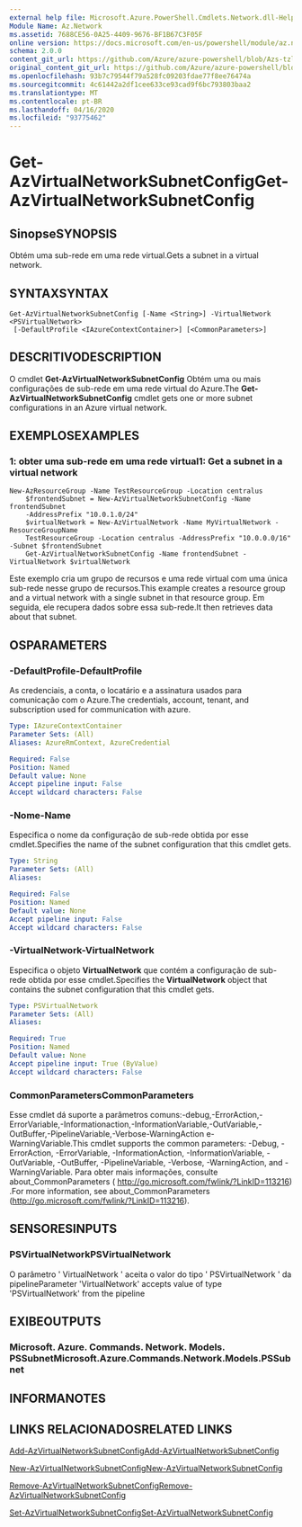 ```yaml
---
external help file: Microsoft.Azure.PowerShell.Cmdlets.Network.dll-Help.xml
Module Name: Az.Network
ms.assetid: 7688CE56-0A25-4409-9676-BF1B67C3F05F
online version: https://docs.microsoft.com/en-us/powershell/module/az.network/get-azvirtualnetworksubnetconfig
schema: 2.0.0
content_git_url: https://github.com/Azure/azure-powershell/blob/Azs-tzl/src/Network/Network/help/Get-AzVirtualNetworkSubnetConfig.md
original_content_git_url: https://github.com/Azure/azure-powershell/blob/Azs-tzl/src/Network/Network/help/Get-AzVirtualNetworkSubnetConfig.md
ms.openlocfilehash: 93b7c79544f79a528fc09203fdae77f8ee76474a
ms.sourcegitcommit: 4c61442a2df1cee633ce93cad9f6bc793803baa2
ms.translationtype: MT
ms.contentlocale: pt-BR
ms.lasthandoff: 04/16/2020
ms.locfileid: "93775462"
---
```

# <span data-ttu-id="0c8b0-101">Get-AzVirtualNetworkSubnetConfig</span><span class="sxs-lookup"><span data-stu-id="0c8b0-101">Get-AzVirtualNetworkSubnetConfig</span></span>

## <span data-ttu-id="0c8b0-102">Sinopse</span><span class="sxs-lookup"><span data-stu-id="0c8b0-102">SYNOPSIS</span></span>
<span data-ttu-id="0c8b0-103">Obtém uma sub-rede em uma rede virtual.</span><span class="sxs-lookup"><span data-stu-id="0c8b0-103">Gets a subnet in a virtual network.</span></span>

## <span data-ttu-id="0c8b0-104">SYNTAX</span><span class="sxs-lookup"><span data-stu-id="0c8b0-104">SYNTAX</span></span>

```
Get-AzVirtualNetworkSubnetConfig [-Name <String>] -VirtualNetwork <PSVirtualNetwork>
 [-DefaultProfile <IAzureContextContainer>] [<CommonParameters>]
```

## <span data-ttu-id="0c8b0-105">DESCRITIVO</span><span class="sxs-lookup"><span data-stu-id="0c8b0-105">DESCRIPTION</span></span>
<span data-ttu-id="0c8b0-106">O cmdlet **Get-AzVirtualNetworkSubnetConfig** Obtém uma ou mais configurações de sub-rede em uma rede virtual do Azure.</span><span class="sxs-lookup"><span data-stu-id="0c8b0-106">The **Get-AzVirtualNetworkSubnetConfig** cmdlet gets one or more subnet configurations in an Azure virtual network.</span></span>

## <span data-ttu-id="0c8b0-107">EXEMPLOS</span><span class="sxs-lookup"><span data-stu-id="0c8b0-107">EXAMPLES</span></span>

### <span data-ttu-id="0c8b0-108">1: obter uma sub-rede em uma rede virtual</span><span class="sxs-lookup"><span data-stu-id="0c8b0-108">1: Get a subnet in a virtual network</span></span>
```
New-AzResourceGroup -Name TestResourceGroup -Location centralus
    $frontendSubnet = New-AzVirtualNetworkSubnetConfig -Name frontendSubnet 
    -AddressPrefix "10.0.1.0/24"
    $virtualNetwork = New-AzVirtualNetwork -Name MyVirtualNetwork -ResourceGroupName 
    TestResourceGroup -Location centralus -AddressPrefix "10.0.0.0/16" -Subnet $frontendSubnet
    Get-AzVirtualNetworkSubnetConfig -Name frontendSubnet -VirtualNetwork $virtualNetwork
```

<span data-ttu-id="0c8b0-109">Este exemplo cria um grupo de recursos e uma rede virtual com uma única sub-rede nesse grupo de recursos.</span><span class="sxs-lookup"><span data-stu-id="0c8b0-109">This example creates a resource group and a virtual network with a single subnet in that resource group.</span></span> <span data-ttu-id="0c8b0-110">Em seguida, ele recupera dados sobre essa sub-rede.</span><span class="sxs-lookup"><span data-stu-id="0c8b0-110">It then retrieves data about that subnet.</span></span>

## <span data-ttu-id="0c8b0-111">OS</span><span class="sxs-lookup"><span data-stu-id="0c8b0-111">PARAMETERS</span></span>

### <span data-ttu-id="0c8b0-112">-DefaultProfile</span><span class="sxs-lookup"><span data-stu-id="0c8b0-112">-DefaultProfile</span></span>
<span data-ttu-id="0c8b0-113">As credenciais, a conta, o locatário e a assinatura usados para comunicação com o Azure.</span><span class="sxs-lookup"><span data-stu-id="0c8b0-113">The credentials, account, tenant, and subscription used for communication with azure.</span></span>

```yaml
Type: IAzureContextContainer
Parameter Sets: (All)
Aliases: AzureRmContext, AzureCredential

Required: False
Position: Named
Default value: None
Accept pipeline input: False
Accept wildcard characters: False
```

### <span data-ttu-id="0c8b0-114">-Nome</span><span class="sxs-lookup"><span data-stu-id="0c8b0-114">-Name</span></span>
<span data-ttu-id="0c8b0-115">Especifica o nome da configuração de sub-rede obtida por esse cmdlet.</span><span class="sxs-lookup"><span data-stu-id="0c8b0-115">Specifies the name of the subnet configuration that this cmdlet gets.</span></span>

```yaml
Type: String
Parameter Sets: (All)
Aliases: 

Required: False
Position: Named
Default value: None
Accept pipeline input: False
Accept wildcard characters: False
```

### <span data-ttu-id="0c8b0-116">-VirtualNetwork</span><span class="sxs-lookup"><span data-stu-id="0c8b0-116">-VirtualNetwork</span></span>
<span data-ttu-id="0c8b0-117">Especifica o objeto **VirtualNetwork** que contém a configuração de sub-rede obtida por esse cmdlet.</span><span class="sxs-lookup"><span data-stu-id="0c8b0-117">Specifies the **VirtualNetwork** object that contains the subnet configuration that this cmdlet gets.</span></span>

```yaml
Type: PSVirtualNetwork
Parameter Sets: (All)
Aliases: 

Required: True
Position: Named
Default value: None
Accept pipeline input: True (ByValue)
Accept wildcard characters: False
```

### <span data-ttu-id="0c8b0-118">CommonParameters</span><span class="sxs-lookup"><span data-stu-id="0c8b0-118">CommonParameters</span></span>
<span data-ttu-id="0c8b0-119">Esse cmdlet dá suporte a parâmetros comuns:-debug,-ErrorAction,-ErrorVariable,-Informationaction,-InformationVariable,-OutVariable,-OutBuffer,-PipelineVariable,-Verbose-WarningAction e-WarningVariable.</span><span class="sxs-lookup"><span data-stu-id="0c8b0-119">This cmdlet supports the common parameters: -Debug, -ErrorAction, -ErrorVariable, -InformationAction, -InformationVariable, -OutVariable, -OutBuffer, -PipelineVariable, -Verbose, -WarningAction, and -WarningVariable.</span></span> <span data-ttu-id="0c8b0-120">Para obter mais informações, consulte about_CommonParameters ( http://go.microsoft.com/fwlink/?LinkID=113216) .</span><span class="sxs-lookup"><span data-stu-id="0c8b0-120">For more information, see about_CommonParameters (http://go.microsoft.com/fwlink/?LinkID=113216).</span></span>

## <span data-ttu-id="0c8b0-121">SENSORES</span><span class="sxs-lookup"><span data-stu-id="0c8b0-121">INPUTS</span></span>

### <span data-ttu-id="0c8b0-122">PSVirtualNetwork</span><span class="sxs-lookup"><span data-stu-id="0c8b0-122">PSVirtualNetwork</span></span>
<span data-ttu-id="0c8b0-123">O parâmetro ' VirtualNetwork ' aceita o valor do tipo ' PSVirtualNetwork ' da pipeline</span><span class="sxs-lookup"><span data-stu-id="0c8b0-123">Parameter 'VirtualNetwork' accepts value of type 'PSVirtualNetwork' from the pipeline</span></span>

## <span data-ttu-id="0c8b0-124">EXIBE</span><span class="sxs-lookup"><span data-stu-id="0c8b0-124">OUTPUTS</span></span>

### <span data-ttu-id="0c8b0-125">Microsoft. Azure. Commands. Network. Models. PSSubnet</span><span class="sxs-lookup"><span data-stu-id="0c8b0-125">Microsoft.Azure.Commands.Network.Models.PSSubnet</span></span>

## <span data-ttu-id="0c8b0-126">INFORMA</span><span class="sxs-lookup"><span data-stu-id="0c8b0-126">NOTES</span></span>

## <span data-ttu-id="0c8b0-127">LINKS RELACIONADOS</span><span class="sxs-lookup"><span data-stu-id="0c8b0-127">RELATED LINKS</span></span>

[<span data-ttu-id="0c8b0-128">Add-AzVirtualNetworkSubnetConfig</span><span class="sxs-lookup"><span data-stu-id="0c8b0-128">Add-AzVirtualNetworkSubnetConfig</span></span>](./Add-AzVirtualNetworkSubnetConfig.md)

[<span data-ttu-id="0c8b0-129">New-AzVirtualNetworkSubnetConfig</span><span class="sxs-lookup"><span data-stu-id="0c8b0-129">New-AzVirtualNetworkSubnetConfig</span></span>](./New-AzVirtualNetworkSubnetConfig.md)

[<span data-ttu-id="0c8b0-130">Remove-AzVirtualNetworkSubnetConfig</span><span class="sxs-lookup"><span data-stu-id="0c8b0-130">Remove-AzVirtualNetworkSubnetConfig</span></span>](./Remove-AzVirtualNetworkSubnetConfig.md)

[<span data-ttu-id="0c8b0-131">Set-AzVirtualNetworkSubnetConfig</span><span class="sxs-lookup"><span data-stu-id="0c8b0-131">Set-AzVirtualNetworkSubnetConfig</span></span>](./Set-AzVirtualNetworkSubnetConfig.md)


